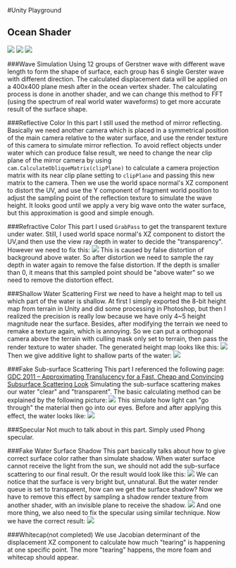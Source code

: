 #Unity Playground
## Ocean Shader
![](https://upload-images.jianshu.io/upload_images/16037344-9e9f4abbe25da73f.png)
![](https://upload-images.jianshu.io/upload_images/16037344-313c512ff0e4a11b.png)
![](https://upload-images.jianshu.io/upload_images/16037344-d7580d01f4fe3225.png)

###Wave Simulation
Using 12 groups of Gerstner wave with different wave length to form the shape of surface,  each group has 6 single Gerster wave with different direction. The calculated displacement data will be applied on a 400x400 plane mesh after in the ocean vertex shader. The calculating process is done in another shader, and we can change this method to FFT (using the spectrum of real world water waveforms) to get more accurate result of the surface shape.

###Reflective Color
In this part I still used the method of mirror reflecting. Basically we need another camera which is placed in a symmetrical position of the main camera relative to the water surface, and use the render texture of this camera to simulate mirror reflection. To avoid reflect objects under water which can produce false result, we need to change the near clip plane of the mirror camera by using `cam.CalculateObliqueMatrix(clipPlane)` to calculate a camera projection matrix with its near clip plane setting to `clipPlane` and passing this new matrix to the camera. Then we use the world space normal's XZ component to distort the UV, and use the Y component of fragment world position to adjust the sampling point of the reflection texture to simulate the wave height. It looks good until we apply a very big wave onto the water surface, but this approximation is good and simple enough.

###Refractive Color
This part I used `GrabPass` to get the transparent texture under water. Still, I used world space normal's XZ component to distort the UV,and then use the view ray depth in water to decide the "transparency".  However we need to fix this:
![](https://upload-images.jianshu.io/upload_images/16037344-7da537823a5226c1.png)
This is caused by false distortion of background above water. So after distortion we need to sample the ray depth in water again to remove the false distortion. If the depth is smaller than 0, it means that this sampled point should be "above water" so we need to remove the distortion effect.

###Shallow Water Scattering
First we need to have a height map to tell us which part of the water is shallow. At first I simply exported the 8-bit height map from terrain in Unity and did some processing in Photoshop, but then I realized the precision is really low because we have only 4~5 height magnitude near the surface. Besides, after modifying the terrain we need to remake a texture again, which is annoying. So we can put a orthogonal camera above the terrain with culling mask only set to terrain, then pass the render texture to water shader.
The generated height map looks like this:
![](https://upload-images.jianshu.io/upload_images/16037344-6b7cef1e06853632.png)
Then we give additive light to shallow parts of the water:
![](https://upload-images.jianshu.io/upload_images/16037344-54c138a82547a96a.png)

###Fake Sub-surface Scattering
This part I referenced the following page:
[GDC 2011 – Approximating Translucency for a Fast, Cheap and Convincing Subsurface Scattering Look](https://colinbarrebrisebois.com/2011/03/07/gdc-2011-approximating-translucency-for-a-fast-cheap-and-convincing-subsurface-scattering-look/)
Simulating the sub-surface scattering makes our water "clear" and "transparent".
The basic calculating method can be explained by the following picture:
![](https://upload-images.jianshu.io/upload_images/16037344-0de1851e4b4d3911.png)
This simulate how light can "go through" the material then go into our eyes.
Before and after applying this effect, the water looks like:
![](https://upload-images.jianshu.io/upload_images/16037344-01765a924c87b529.png)

###Specular
Not much to talk about in this part. Simply used Phong specular.

###Fake Water Surface Shadow
This part basically talks about how to give correct surface color rather than simulate shadow. When water surface cannot receive the light from the sun, we should not add the sub-surface scattering to our final result. Or the result would look like this:
![](https://upload-images.jianshu.io/upload_images/16037344-1052e1b01743e816.png)
We can notice that the surface is very bright but, unnatural. But the water render queue is set to transparent, how can we get the surface shadow? Now we have to remove this effect by sampling a shadow render texture from another shader, with an invisible plane to receive the shadow.
![](https://upload-images.jianshu.io/upload_images/16037344-db0961767dcb3113.png)
And one more thing, we also need to fix the specular using similar technique.
Now we have the correct result:
![](https://upload-images.jianshu.io/upload_images/16037344-a67285d60556ca4e.png)

###Whitecap(not completed)
We use Jacobian determinant of the displacement XZ component to calculate how much "tearing" is happening at one specific point. The more "tearing" happens, the more foam and whitecap should appear. 
